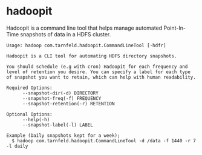 hadoopit
========

Hadoopit is a command line tool that helps manage automated Point-In-Time snapshots of data in a HDFS cluster.

```
Usage: hadoop com.tarnfeld.hadoopit.CommandLineTool [-hdfr]

Hadoopit is a CLI tool for automating HDFS directory snapshots.

You should schedule (e.g with cron) Hadoopit for each frequency and
level of retention you desire. You can specify a label for each type
of snapshot you want to retain, which can help with human readability.

Required Options:
      --snapshot-dir(-d) DIRECTORY
      --snapshot-freq(-f) FREQUENCY
      --snapshot-retention(-r) RETENTION

Optional Options:
      --help(-h)
      --snapshot-label(-l) LABEL

Example (Daily snapshots kept for a week);
  $ hadoop com.tarnfeld.hadoopit.CommandLineTool -d /data -f 1440 -r 7 -l daily
```
